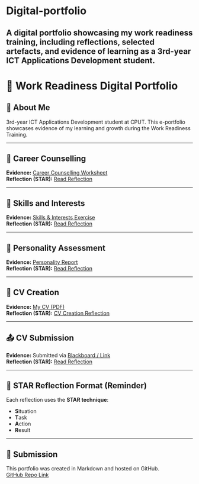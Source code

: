 # Digital-portfolio
A digital portfolio showcasing my work readiness training, including reflections, selected artefacts, and evidence of learning as a 3rd-year ICT Applications Development student.
---
# 🌟 Work Readiness Digital Portfolio

## 👤 About Me
3rd-year ICT Applications Development student at CPUT. This e-portfolio showcases evidence of my learning and growth during the Work Readiness Training.

---

## 🎯 Career Counselling
**Evidence:** [Career Counselling Worksheet](artefacts/career-counselling.pdf)  
**Reflection (STAR):** [Read Reflection](reflections/career-counselling.md)

---

## 🧠 Skills and Interests
**Evidence:** [Skills & Interests Exercise](artefacts/skills-interests.pdf)  
**Reflection (STAR):** [Read Reflection](reflections/skills-interests.md)

---

## 💬 Personality Assessment
**Evidence:** [Personality Report](artefacts/personality-assessment.pdf)  
**Reflection (STAR):** [Read Reflection](reflections/personality-assessment.md)

---

## 📄 CV Creation
**Evidence:** [My CV (PDF)](artefacts/cv.pdf)  
**Reflection (STAR):** [CV Creation Reflection](reflections/cv-reflection.md)

---

## 📤 CV Submission
**Evidence:** Submitted via [Blackboard / Link](#)  
**Reflection (STAR):** [Read Reflection](reflections/cv-reflection.md)

---

## 📌 STAR Reflection Format (Reminder)
Each reflection uses the **STAR technique**:
- **S**ituation
- **T**ask
- **A**ction
- **R**esult

---

## 🔗 Submission
This portfolio was created in Markdown and hosted on GitHub.  
[GitHub Repo Link](https://github.com/your-username/your-repo-name)

